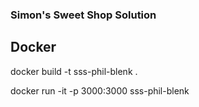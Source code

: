 ### Simon's Sweet Shop Solution

## Docker
docker build -t sss-phil-blenk .

docker run -it -p 3000:3000 sss-phil-blenk